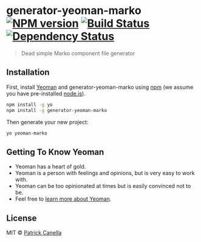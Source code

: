 # generator-yeoman-marko [![NPM version][npm-image]][npm-url] [![Build Status][travis-image]][travis-url] [![Dependency Status][daviddm-image]][daviddm-url]
> Dead simple Marko component file generator

## Installation

First, install [Yeoman](http://yeoman.io) and generator-yeoman-marko using [npm](https://www.npmjs.com/) (we assume you have pre-installed [node.js](https://nodejs.org/)).

```bash
npm install -g yo
npm install -g generator-yeoman-marko
```

Then generate your new project:

```bash
yo yeoman-marko
```

## Getting To Know Yeoman

 * Yeoman has a heart of gold.
 * Yeoman is a person with feelings and opinions, but is very easy to work with.
 * Yeoman can be too opinionated at times but is easily convinced not to be.
 * Feel free to [learn more about Yeoman](http://yeoman.io/).

## License

MIT © [Patrick Canella](https://pcanella.github.io)


[npm-image]: https://badge.fury.io/js/generator-yeoman-marko.svg
[npm-url]: https://npmjs.org/package/generator-yeoman-marko
[travis-image]: https://travis-ci.org/pcanella/generator-yeoman-marko.svg?branch=master
[travis-url]: https://travis-ci.org/pcanella/generator-yeoman-marko
[daviddm-image]: https://david-dm.org/pcanella/generator-yeoman-marko.svg?theme=shields.io
[daviddm-url]: https://david-dm.org/pcanella/generator-yeoman-marko
